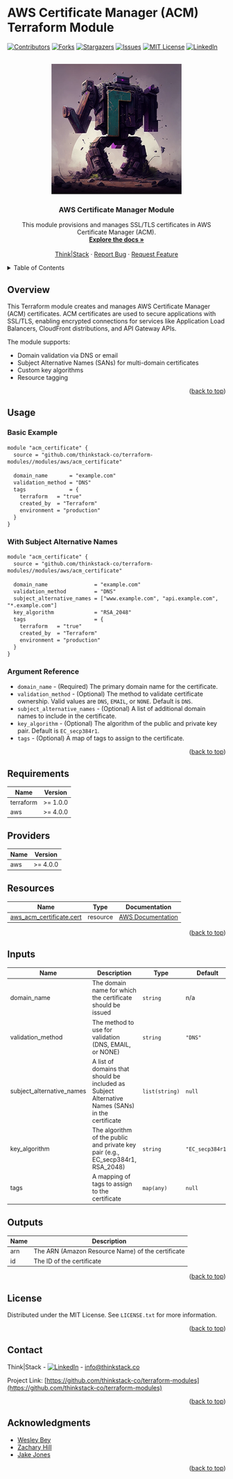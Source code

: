 # AWS Certificate Manager (ACM) Terraform Module

<a name="readme-top"></a>

<!-- PROJECT SHIELDS -->
[![Contributors][contributors-shield]][contributors-url]
[![Forks][forks-shield]][forks-url]
[![Stargazers][stars-shield]][stars-url]
[![Issues][issues-shield]][issues-url]
[![MIT License][license-shield]][license-url]
[![LinkedIn][linkedin-shield]][linkedin-url]

<!-- PROJECT LOGO -->
<br />
<div align="center">
  <a href="https://github.com/thinkstack-co/terraform-modules">
    <img src="/images/terraform_modules_logo.webp" alt="Logo" width="300" height="300">
  </a>

<h3 align="center">AWS Certificate Manager Module</h3>
  <p align="center">
    This module provisions and manages SSL/TLS certificates in AWS Certificate Manager (ACM).
    <br />
    <a href="https://github.com/thinkstack-co/terraform-modules"><strong>Explore the docs »</strong></a>
    <br />
    <br />
    <a href="https://www.thinkstack.co/">Think|Stack</a>
    ·
    <a href="https://github.com/thinkstack-co/terraform-modules/issues">Report Bug</a>
    ·
    <a href="https://github.com/thinkstack-co/terraform-modules/issues">Request Feature</a>
  </p>
</div>

<!-- TABLE OF CONTENTS -->
<details>
  <summary>Table of Contents</summary>
  <ol>
    <li><a href="#overview">Overview</a></li>
    <li><a href="#usage">Usage</a></li>
    <li><a href="#requirements">Requirements</a></li>
    <li><a href="#providers">Providers</a></li>
    <li><a href="#resources">Resources</a></li>
    <li><a href="#inputs">Inputs</a></li>
    <li><a href="#outputs">Outputs</a></li>
    <li><a href="#license">License</a></li>
    <li><a href="#contact">Contact</a></li>
    <li><a href="#acknowledgments">Acknowledgments</a></li>
  </ol>
</details>

## Overview

This Terraform module creates and manages AWS Certificate Manager (ACM) certificates. ACM certificates are used to secure applications with SSL/TLS, enabling encrypted connections for services like Application Load Balancers, CloudFront distributions, and API Gateway APIs.

The module supports:
- Domain validation via DNS or email
- Subject Alternative Names (SANs) for multi-domain certificates
- Custom key algorithms
- Resource tagging

<p align="right">(<a href="#readme-top">back to top</a>)</p>

<!-- USAGE EXAMPLES -->
## Usage

### Basic Example

```hcl
module "acm_certificate" {
  source = "github.com/thinkstack-co/terraform-modules//modules/aws/acm_certificate"

  domain_name       = "example.com"
  validation_method = "DNS"
  tags              = {
    terraform   = "true"
    created_by  = "Terraform"
    environment = "production"
  }
}
```

### With Subject Alternative Names

```hcl
module "acm_certificate" {
  source = "github.com/thinkstack-co/terraform-modules//modules/aws/acm_certificate"

  domain_name               = "example.com"
  validation_method         = "DNS"
  subject_alternative_names = ["www.example.com", "api.example.com", "*.example.com"]
  key_algorithm             = "RSA_2048"
  tags                      = {
    terraform   = "true"
    created_by  = "Terraform"
    environment = "production"
  }
}
```

### Argument Reference

* `domain_name` - (Required) The primary domain name for the certificate.
* `validation_method` - (Optional) The method to validate certificate ownership. Valid values are `DNS`, `EMAIL`, or `NONE`. Default is `DNS`.
* `subject_alternative_names` - (Optional) A list of additional domain names to include in the certificate.
* `key_algorithm` - (Optional) The algorithm of the public and private key pair. Default is `EC_secp384r1`.
* `tags` - (Optional) A map of tags to assign to the certificate.

<p align="right">(<a href="#readme-top">back to top</a>)</p>

<!-- REQUIREMENTS -->
## Requirements

| Name | Version |
|------|---------|
| terraform | >= 1.0.0 |
| aws | >= 4.0.0 |

## Providers

| Name | Version |
|------|---------|
| aws | >= 4.0.0 |

## Resources

| Name | Type | Documentation |
|------|------|--------------|
| [aws_acm_certificate.cert](https://registry.terraform.io/providers/hashicorp/aws/latest/docs/resources/acm_certificate) | resource | [AWS Documentation](https://docs.aws.amazon.com/acm/latest/userguide/acm-overview.html) |

<p align="right">(<a href="#readme-top">back to top</a>)</p>

<!-- INPUTS -->
## Inputs

| Name | Description | Type | Default | Required |
|------|-------------|------|---------|:--------:|
| domain_name | The domain name for which the certificate should be issued | `string` | n/a | yes |
| validation_method | The method to use for validation (DNS, EMAIL, or NONE) | `string` | `"DNS"` | no |
| subject_alternative_names | A list of domains that should be included as Subject Alternative Names (SANs) in the certificate | `list(string)` | `null` | no |
| key_algorithm | The algorithm of the public and private key pair (e.g., EC_secp384r1, RSA_2048) | `string` | `"EC_secp384r1"` | no |
| tags | A mapping of tags to assign to the certificate | `map(any)` | `null` | no |

## Outputs

| Name | Description |
|------|-------------|
| arn | The ARN (Amazon Resource Name) of the certificate |
| id | The ID of the certificate |

<p align="right">(<a href="#readme-top">back to top</a>)</p>

<!-- LICENSE -->
## License

Distributed under the MIT License. See `LICENSE.txt` for more information.

<p align="right">(<a href="#readme-top">back to top</a>)</p>

<!-- CONTACT -->
## Contact

Think|Stack - [![LinkedIn][linkedin-shield]][linkedin-url] - info@thinkstack.co

Project Link: [https://github.com/thinkstack-co/terraform-modules](https://github.com/thinkstack-co/terraform-modules)

<p align="right">(<a href="#readme-top">back to top</a>)</p>

<!-- ACKNOWLEDGMENTS -->
## Acknowledgments

* [Wesley Bey](https://github.com/beywesley)
* [Zachary Hill](https://zacharyhill.co)
* [Jake Jones](https://github.com/jakeasarus)

<p align="right">(<a href="#readme-top">back to top</a>)</p>

<!-- MARKDOWN LINKS & IMAGES -->
<!-- https://www.markdownguide.org/basic-syntax/#reference-style-links -->
[contributors-shield]: https://img.shields.io/github/contributors/thinkstack-co/terraform-modules.svg?style=for-the-badge
[contributors-url]: https://github.com/thinkstack-co/terraform-modules/graphs/contributors
[forks-shield]: https://img.shields.io/github/forks/thinkstack-co/terraform-modules.svg?style=for-the-badge
[forks-url]: https://github.com/thinkstack-co/terraform-modules/network/members
[stars-shield]: https://img.shields.io/github/stars/thinkstack-co/terraform-modules.svg?style=for-the-badge
[stars-url]: https://github.com/thinkstack-co/terraform-modules/stargazers
[issues-shield]: https://img.shields.io/github/issues/thinkstack-co/terraform-modules.svg?style=for-the-badge
[issues-url]: https://github.com/thinkstack-co/terraform-modules/issues
[license-shield]: https://img.shields.io/github/license/thinkstack-co/terraform-modules.svg?style=for-the-badge
[license-url]: https://github.com/thinkstack-co/terraform-modules/blob/master/LICENSE.txt
[linkedin-shield]: https://img.shields.io/badge/-LinkedIn-black.svg?style=for-the-badge&logo=linkedin&colorB=555
[linkedin-url]: https://www.linkedin.com/company/thinkstack/
[product-screenshot]: /images/screenshot.webp
[Terraform.io]: https://img.shields.io/badge/Terraform-7B42BC?style=for-the-badge&logo=terraform
[Terraform-url]: https://terraform.io
